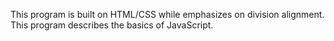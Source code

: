 This program is built on HTML/CSS while emphasizes on division alignment. This program describes the basics of JavaScript.